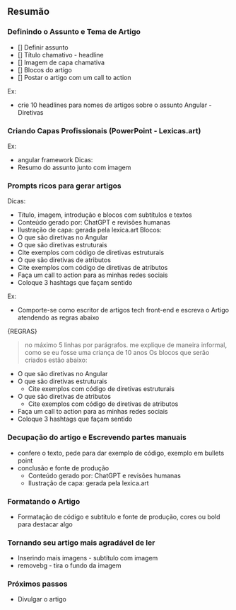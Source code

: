 ## Resumão

### Definindo o Assunto e Tema de Artigo
- [] Definir assunto
- [] Título chamativo - headline
- [] Imagem de capa chamativa
- [] Blocos do artigo
- [] Postar o artigo com um call to action 

Ex:
- crie 10 headlines para nomes de artigos sobre o assunto Angular - Diretivas

### Criando Capas Profissionais (PowerPoint - Lexicas.art)
Ex:
- angular framework
Dicas:
- Resumo do assunto junto com imagem

### Prompts ricos para gerar artigos
Dicas:
- Título, imagem, introdução e blocos com subtítulos e textos
- Conteúdo gerado por: ChatGPT e revisões humanas
- Ilustração de capa: gerada pela lexica.art
Blocos:
- O que são diretivas no Angular
- O que são diretivas estruturais
 - Cite exemplos com código de diretivas estruturais 
- O que são diretivas de atributos 
 - Cite exemplos com código de diretivas de atributos
- Faça um call to action para as minhas redes sociais 
- Coloque 3 hashtags que façam sentido

Ex:
- Comporte-se como escritor de artigos tech front-end e escreva o Artigo atendendo as regras abaixo

{REGRAS}
> no máximo 5 linhas por parágrafos.
> me explique de maneira informal, como se eu fosse uma criança de 10 anos
> Os blocos que serão criados estão abaixo:
- O que são diretivas no Angular
- O que são diretivas estruturais
    - Cite exemplos com código de diretivas estruturais 
- O que são diretivas de atributos 
    - Cite exemplos com código de diretivas de atributos
- Faça um call to action para as minhas redes sociais 
- Coloque 3 hashtags que façam sentido

### Decupação do artigo e Escrevendo partes manuais
- confere o texto, pede para dar exemplo de código, exemplo em bullets point
- conclusão e fonte de produção
    - Conteúdo gerado por: ChatGPT e revisões humanas
    - Ilustração de capa: gerada pela lexica.art

### Formatando o Artigo
- Formatação de código e subtitulo e fonte de produção, cores ou bold para destacar algo

### Tornando  seu artigo mais agradável de ler
- Inserindo mais imagens - subtítulo com imagem
- removebg - tira o fundo da imagem 

### Próximos passos
- Divulgar o artigo 
